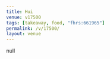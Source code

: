 ```yaml
---
title: Hui
venue: v17500
tags: [takeaway, food, "fhrs:661965"]
permalink: /v/17500/
layout: venue
---
```

null